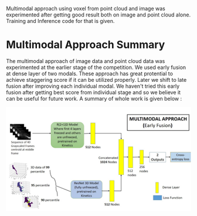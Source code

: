 Multimodal approach using voxel from point cloud and image was experimented after getting good result both on image and point cloud alone. Training and Inference code for that is given.

# Multimodal Approach Summary

The multimodal approach of image data and point cloud data was experimented at the earlier stage of the competition. We used early fusion at dense layer of two modals. These approach has great protential to achieve staggering score if it can be utilized properly. Later we shift to late fusion after improving each individual modal. We haven't tried this early fusion after getting best score from individual stage and so we believe it can be useful for future work. A summary of whole work is given below :

![Base Image](multimodal_approach_design.jpg)

